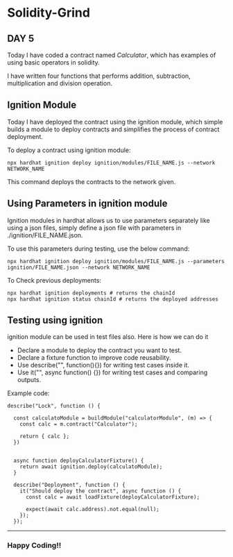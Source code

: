 # Solidity-Grind 
## DAY 5

Today I have coded a contract named _Calculator_, which has examples of using basic operators in solidity.

I have written four functions that performs addition, subtraction, multiplication and division operation. 

## Ignition Module
Today I have deployed the contract using the ignition module, which simple builds a module to deploy contracts and simplifies the process of contract deployment. 

To deploy a contract using ignition module:
```shell
npx hardhat ignition deploy ignition/modules/FILE_NAME.js --network NETWORK_NAME
```
This command deploys the contracts to the network given.

## Using Parameters in ignition module
Ignition modules in hardhat allows us to use parameters separately like using a json files, simply define a json file with parameters in ./ignition/FILE_NAME.json.

To use this parameters during testing, use the below command:
```shell
npx hardhat ignition deploy ignition/modules/FILE_NAME.js --parameters ignition/FILE_NAME.json --network NETWORK_NAME
```
To Check previous deployments:
```shell
npx hardhat ignition deployments # returns the chainId 
npx hardhat ignition status chainId # returns the deployed addresses
```

## Testing using ignition
ignition module can be used in test files also. Here is how we can do it 
- Declare a module to deploy the contract you want to test.
- Declare a fixture function to improve code reusability.
- Use describe("", function(){}) for writing test cases inside it.
- Use it("", async function() {}) for writing test cases and comparing outputs.

Example code:
```shell
describe("Lock", function () {

  const calculatoModule = buildModule("calculatorModule", (m) => {
    const calc = m.contract("Calculator");

    return { calc };
  })


  async function deployCalculatorFixture() {
    return await ignition.deploy(calculatoModule);
  }

  describe("Deployment", function () {
    it("Should deploy the contract", async function () {
      const calc = await loadFixture(deployCalculatorFixture);

      expect(await calc.address).not.equal(null);
    });
  });
```

---

### Happy Coding!!